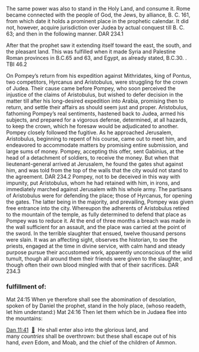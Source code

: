 The same power was also to stand in the Holy Land, and consume it. Rome became connected 
with the people of God, the Jews, by alliance, B. C. 161, from which date it holds a prominent 
place in the prophetic calendar. It did not, however, acquire jurisdiction over Judea by 
actual conquest till B. C. 63; and then in the following manner. DAR 234.1

After that the prophet saw it extending itself toward the east, the south, and the pleasant 
land. This was fulfilled when it made Syria and Palestine Roman provinces in B.C.65 and 
63, and Egypt, as already stated, B.C.30. . TBI 46.2

On Pompey’s return from his expedition against Mithridates, king of Pontus, two competitors, 
Hyrcanus and Aristobulus, were struggling for the crown of Judea. Their cause came 
before Pompey, who soon perceived the injustice of the claims of Aristobulus, but 
wished to defer decision in the matter till after his long-desired expedition into Arabia, 
promising then to return, and settle their affairs as should seem just and proper. 
Aristobulus, fathoming Pompey’s real sentiments, hastened back to Judea, armed his subjects, 
and prepared for a vigorous defense, determined, at all hazards, to keep the crown, which he 
foresaw would be adjudicated to another. Pompey closely followed the fugitive. As he 
approached Jerusalem, Aristobulus, beginning to repent of his course, came out to meet 
him, and endeavored to accommodate matters by promising entire submission, and large 
sums of money. Pompey, accepting this offer, sent Gabinius, at the head of a detachment 
of soldiers, to receive the money. But when that lieutenant-general arrived at Jerusalem, 
he found the gates shut against him, and was told from the top of the walls that the city 
would not stand to the agreement. DAR 234.2
Pompey, not to be deceived in this way with impunity, put Aristobulus, whom he had retained 
with him, in irons, and immediately marched against Jerusalem with his whole army. The 
partisans of Aristobulus were for defending the place; those of Hyrcanus, for opening the 
gates. The latter being in the majority, and prevailing, Pompey was given free entrance 
into the city. Whereupon the adherents of Aristobulus retired to the mountain of the temple, 
as fully determined to defend that place as Pompey was to reduce it. At the end of three 
months a breach was made in the wall sufficient for an assault, and the place was carried at the 
point of the sword. In the terrible slaughter that ensued, twelve thousand persons were slain. It 
was an affecting sight, observes the historian, to see the priests, engaged at the time in divine 
service, with calm hand and steady purpose pursue their accustomed work, apparently 
unconscious of the wild tumult, though all around them their friends were given to the slaughter, 
and though often their own blood mingled with that of their sacrifices. DAR 234.3


### fulfillment of:
Mat 24:15  When ye therefore shall see the abomination of desolation, spoken of by 
Daniel the prophet, stand in the holy place, (whoso readeth, let him understand:) 
Mat 24:16  Then let them which be in Judaea flee into the mountains:

[Dan 11:41](verseid:27.11.41)  [📝](note:27.11.41)  He shall enter also into the glorious land, and many _countries_ shall be overthrown: but these shall escape out of his hand, _even_ Edom, and Moab, and the chief of the children of Ammon.

